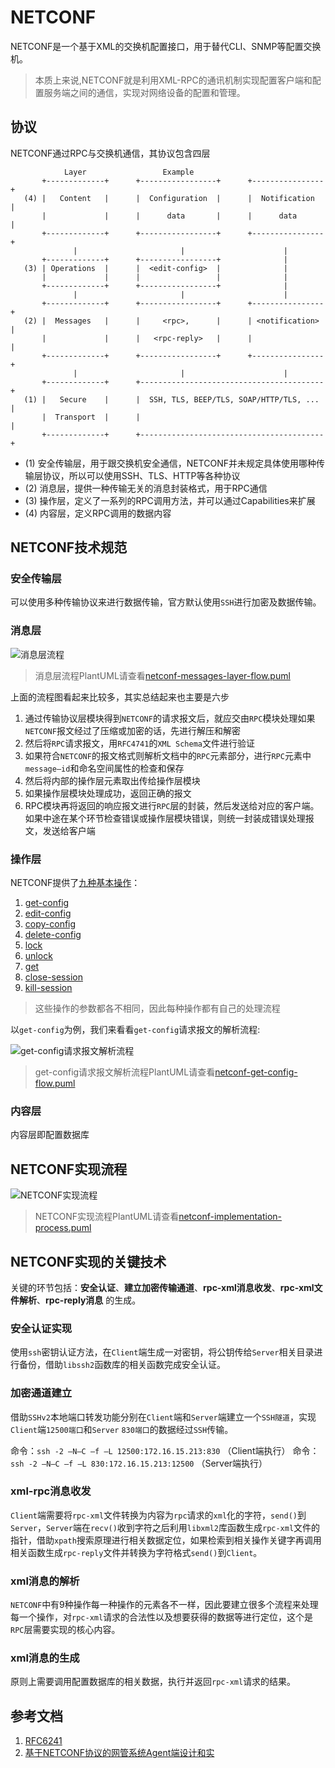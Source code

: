 # NETCONF

NETCONF是一个基于XML的交换机配置接口，用于替代CLI、SNMP等配置交换机。

> 本质上来说,NETCONF就是利用XML-RPC的通讯机制实现配置客户端和配置服务端之间的通信，实现对网络设备的配置和管理。

## 协议

NETCONF通过RPC与交换机通信，其协议包含四层

```
            Layer                 Example
       +-------------+      +-----------------+      +----------------+
   (4) |   Content   |      |  Configuration  |      |  Notification  |
       |             |      |      data       |      |      data      |
       +-------------+      +-----------------+      +----------------+
              |                       |                      |
       +-------------+      +-----------------+              |
   (3) | Operations  |      |  <edit-config>  |              |
       |             |      |                 |              |
       +-------------+      +-----------------+              |
              |                       |                      |
       +-------------+      +-----------------+      +----------------+
   (2) |  Messages   |      |     <rpc>,      |      | <notification> |
       |             |      |   <rpc-reply>   |      |                |
       +-------------+      +-----------------+      +----------------+
              |                       |                      |
       +-------------+      +-----------------------------------------+
   (1) |   Secure    |      |  SSH, TLS, BEEP/TLS, SOAP/HTTP/TLS, ... |
       |  Transport  |      |                                         |
       +-------------+      +-----------------------------------------+
```

- (1) 安全传输层，用于跟交换机安全通信，NETCONF并未规定具体使用哪种传输层协议，所以可以使用SSH、TLS、HTTP等各种协议
- (2) 消息层，提供一种传输无关的消息封装格式，用于RPC通信
- (3) 操作层，定义了一系列的RPC调用方法，并可以通过Capabilities来扩展
- (4) 内容层，定义RPC调用的数据内容

## NETCONF技术规范

### 安全传输层

可以使用多种传输协议来进行数据传输，官方默认使用`SSH`进行加密及数据传输。

### 消息层

![消息层流程](http://www.plantuml.com/plantuml/png/ZLJDRjf04BxxANnCBFK5mg6HelRMj6fwv88QqrXgdAgcXzwI1XD3J71R2wVy1GGaRbLiaAWKVW8luzarfxn21zOaRWgbUrZDxiutFz_CxAQIYBrFVDX_ot4pYUCsG6r2hixV3WlUu0pw9ZLjoEPynu7EfwXCx1gKBHXPeBK5uUMBBP9falm9DBg205_qg2m8EwAYI0SeH3Wfpg-1rY3v5ceY-Dm5uvB-l0H3stxoQklvzbDcEYhJGdBdzPwu7tkypYVsH9bV-oWgwnoFQsPaz8EUkNUcG3sctIfYe5CXXrT_O-QuPnXBx8tuIDfblg5a-_en5BkGKXUZxZn-lW4ZIx_t9rON1MXPp09frMdDMOvTY4-fuFI224R6_vYOhWtU6vUXTSxS1wOqow_PaINwh2xaQzQxAM6vM6sMAPDgZsITG1bTE1LlT0fwtdURx78nK8e79GtocSE8Pa3cOdLMOUSiNgoZ82ZphhaTwc7ky8YDmuB4ncDCfg_ycawBrzYUx6cczI1xVsn2iV8l3cQXX6a8GqYv2UqZlwvYlwqs9SgxKfnRVVldpVs9IMn7XhthZ3zkUuC1IUR8hoDgdv9IUc9-yrqtOFYUO2HJJuDJy7ffP98f1IbKafF3AidtO9YZvWLMAFmQ2TnXsvpqSUId4zzlKBFpOEY3aMyagP7Y8zEFuk0TnsqYUFfl_0O0)

> 消息层流程PlantUML请查看[netconf-messages-layer-flow.puml](https://raw.githubusercontent.com/tonydeng/sdn-handbook/master/puml/netconf-messages-layer-flow.puml)

上面的流程图看起来比较多，其实总结起来也主要是六步

1. 通过传输协议层模块得到`NETCONF`的请求报文后，就应交由`RPC`模块处理如果`NETCONF`报文经过了压缩或加密的话，先进行解压和解密
1. 然后将`RPC`请求报文，用`RFC4741`的`XML Schema`文件进行验证
1. 如果符合`NETCONF`的报文格式则解析文档中的`RPC`元素部分，进行`RPC`元素中`message—id`和命名空间属性的检查和保存
1. 然后将内部的操作层元素取出传给操作层模块
1. 如果操作层模块处理成功，返回正确的报文
1. RPC模块再将返回的响应报文进行`RPC`层的封装，然后发送给对应的客户端。如果中途在某个环节检查错误或操作层模块错误，则统一封装成错误处理报文，发送给客户端

### 操作层

NETCONF提供了[九种基本操作](https://tools.ietf.org/html/rfc6241#section-7)：

1. [get-config](https://tools.ietf.org/html/rfc6241#section-7.1)
2. [edit-config](https://tools.ietf.org/html/rfc6241#section-7.2)
3. [copy-config](https://tools.ietf.org/html/rfc6241#section-7.3)
4. [delete-config](https://tools.ietf.org/html/rfc6241#section-7.4)
6. [lock](https://tools.ietf.org/html/rfc6241#section-7.5)
7. [unlock](https://tools.ietf.org/html/rfc6241#section-7.6)
5. [get](https://tools.ietf.org/html/rfc6241#section-7.7)
8. [close-session](https://tools.ietf.org/html/rfc6241#section-7.8)
9. [kill-session](https://tools.ietf.org/html/rfc6241#section-7.9)

> 这些操作的参数都各不相同，因此每种操作都有自己的处理流程

以`get-config`为例，我们来看看`get-config`请求报文的解析流程:

![get-config请求报文解析流程](../images/netconf-get-config-flow.jpg)

> get-config请求报文解析流程PlantUML请查看[netconf-get-config-flow.puml](https://raw.githubusercontent.com/tonydeng/sdn-handbook/master/puml/netconf-get-config-flow.puml)

### 内容层

内容层即配置数据库


## NETCONF实现流程

![NETCONF实现流程](../images/netconf-implementation-process.jpg)

> NETCONF实现流程PlantUML请查看[netconf-implementation-process.puml](https://raw.githubusercontent.com/tonydeng/sdn-handbook/master/puml/netconf-implementation-process.puml)
>
## NETCONF实现的关键技术

关键的环节包括：**安全认证**、**建立加密传输通道**、**rpc-xml消息收发**、**rpc-xml文件解析**、**rpc-reply消息** 的生成。

### 安全认证实现

使用`ssh`密钥认证方法，在`Client`端生成一对密钥，将公钥传给`Server`相关目录进行备份，借助`libssh2`函数库的相关函数完成安全认证。


### 加密通道建立

借助`SSHv2`本地端口转发功能分别在`Client`端和`Server`端建立一个`SSH隧道`，实现`Client`端`12500端口`和`Server` `830端口`的数据经过`SSH`传输。

命令：`ssh -2 –N–C –f –L 12500:172.16.15.213:830` （Client端执行）
命令：`ssh -2 –N–C –f –L 830:172.16.15.213:12500` （Server端执行）


### xml-rpc消息收发

`Client`端需要将`rpc-xml`文件转换为内容为`rpc`请求的`xml`化的字符，`send()`到`Server`，`Server`端在`recv()`收到字符之后利用`libxml2`库函数生成`rpc-xml`文件的指针，借助`xpath`搜索原理进行相关数据定位，如果检索到相关操作关键字再调用相关函数生成`rpc-reply`文件并转换为字符格式`send()`到`Client`。

### xml消息的解析

`NETCONF`中有9种操作每一种操作的元素各不一样，因此要建立很多个流程来处理每一个操作，对`rpc-xml`请求的合法性以及想要获得的数据等进行定位，这个是`RPC`层需要实现的核心内容。

### xml消息的生成

原则上需要调用配置数据库的相关数据，执行并返回`rpc-xml`请求的结果。

## 参考文档

1. [RFC6241](https://tools.ietf.org/html/rfc6241)
1. [基于NETCONF协议的网管系统Agent端设计和实](http://doc.mbalib.com/view/e2d0c5b3faf4a205059ba5bc9704020d.html)
